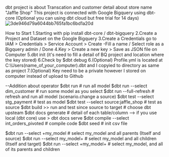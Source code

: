 dbt project is about Transcation and customer detail about store name "Jaffle Shop"
This project is connected with Google Bigquery using dbt-core (Optional you can using dbt cloud but free trial for 14 days)
![3de946d79a6044bb765fa1bc6bd1a20d](https://github.com/cardthp/dbt-project/assets/38577548/dbf6e2ab-1b57-4b2d-8141-f001af5e3839)

How to Start
1.Starting with pip install dbt-core / dbt-bigquery
2.Create a Project and Dataset on the Google Bigquery
3.Create a Credentials go to IAM > Credentials > Service Account > Create
    -Fill a name / Select role as a Bigquery admin / Done
4.Key > Create a new key > Save as JSON file on Computer
5.dbt init (it's need to fill a detail of BQ project and location where the key stored)
6.Check by $dbt debug
6.(Optional) Profile.yml is located at C:\Users\(name_of_your_computer)\.dbt and I copyied to directory as same as project
7.(Optional) Key need to be a private however I stored on computer instead of upload to Github

--Addition about operator
$dbt run                               # run all model
$dbt run --select dim_customer         # run some model as you select
$dbt run --full-refresh                # refresh and run all model (scenario.change a source)
$dbt test --select stg_payment         # test as model
$dbt test --select source:jaffle_shop  # test as source
$dbt build >> run and test since source to target   # choose dbt upsteam
$dbt docs generate                     # detail of each table/column
--> if you use local (dbt core) use > dbt docs serve
$dbt compile --select int_orders_pivoted            # compile code
$dbt seed                              # init csv file


$dbt run --select +my_model          # select my_model and all parents  (Itself and source)
$dbt run --select my_model+          # select my_model and all children (Itself and target)
$dbt run --select +my_model+         # select my_model, and all of its parents and children
